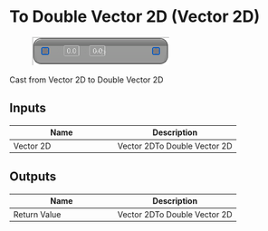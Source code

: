 # To Double Vector 2D (Vector 2D)

<div align="left" data-full-width="false">

<figure><img src="../../../../api/Math/Conversions/To_Double_Vector_2D_(Vector_2D).png" alt=""><figcaption></figcaption></figure>

</div>

Cast from Vector 2D to Double Vector 2D

## Inputs

<table><thead><tr><th width="170">Name</th><th>Description</th></tr></thead><tbody><tr><td>Vector 2D</td><td>Vector 2DTo Double Vector 2D</td></tr></tbody></table>

## Outputs

<table><thead><tr><th width="170">Name</th><th>Description</th></tr></thead><tbody><tr><td>Return Value</td><td>Vector 2DTo Double Vector 2D</td></tr></tbody></table>
